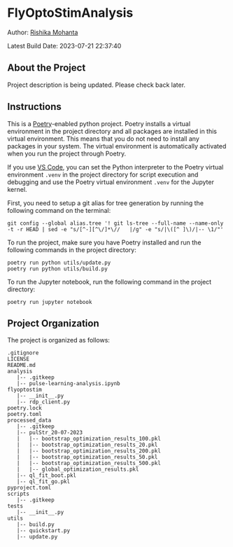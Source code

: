 # FlyOptoStimAnalysis

<!-- badges: start -->
<!-- badges: end -->

Author: [Rishika Mohanta](https://neurorishika.github.io/)

Latest Build Date: 2023-07-21 22:37:40

## About the Project

Project description is being updated. Please check back later.

## Instructions

This is a [Poetry](https://python-poetry.org/)-enabled python project. Poetry installs a virtual environment in the project directory and all packages are installed in this virtual environment. This means that you do not need to install any packages in your system. The virtual environment is automatically activated when you run the project through Poetry. 

If you use [VS Code](https://code.visualstudio.com/), you can set the Python interpreter to the Poetry virtual environment `.venv` in the project directory for script execution and debugging and use the Poetry virtual environment `.venv` for the Jupyter kernel.

First, you need to setup a git alias for tree generation by running the following command on the terminal:

```
git config --global alias.tree '! git ls-tree --full-name --name-only -t -r HEAD | sed -e "s/[^-][^\/]*\//   |/g" -e "s/|\([^ ]\)/|-- \1/"'
```

To run the project, make sure you have Poetry installed and run the following commands in the project directory:

```
poetry run python utils/update.py
poetry run python utils/build.py
```

To run the Jupyter notebook, run the following command in the project directory:

```
poetry run jupyter notebook
```

## Project Organization

The project is organized as follows:
```
.gitignore
LICENSE
README.md
analysis
   |-- .gitkeep
   |-- pulse-learning-analysis.ipynb
flyoptostim
   |-- __init__.py
   |-- rdp_client.py
poetry.lock
poetry.toml
processed_data
   |-- .gitkeep
   |-- pulStr_20-07-2023
   |   |-- bootstrap_optimization_results_100.pkl
   |   |-- bootstrap_optimization_results_20.pkl
   |   |-- bootstrap_optimization_results_200.pkl
   |   |-- bootstrap_optimization_results_50.pkl
   |   |-- bootstrap_optimization_results_500.pkl
   |   |-- global_optimization_results.pkl
   |-- ql_fit_boot.pkl
   |-- ql_fit_go.pkl
pyproject.toml
scripts
   |-- .gitkeep
tests
   |-- __init__.py
utils
   |-- build.py
   |-- quickstart.py
   |-- update.py
```
